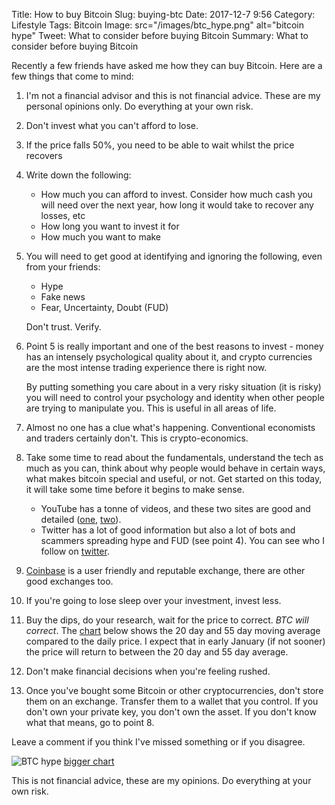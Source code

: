 Title: How to buy Bitcoin
Slug: buying-btc
Date: 2017-12-7 9:56
Category: Lifestyle 
Tags: Bitcoin
Image: src="/images/btc_hype.png" alt="bitcoin hype"
Tweet: What to consider before buying Bitcoin
Summary: What to consider before buying Bitcoin

Recently a few friends have asked me how they can buy Bitcoin. Here are a few things that come to mind:

1. I'm not a financial advisor and this is not financial advice. These are my personal opinions only. Do everything at your own risk.

2. Don't invest what you can't afford to lose.

3. If the price falls 50%, you need to be able to wait whilst the price recovers

4. Write down the following:

    * How much you can afford to invest. Consider how much cash you will need over the next year, how long it would take to recover any losses, etc
    * How long you want to invest it for
    * How much you want to make

5. You will need to get good at identifying and ignoring the following, even from your friends:

    * Hype
    * Fake news 
    * Fear, Uncertainty, Doubt (FUD) 

    Don't trust. Verify.

6. Point 5 is really important and one of the best reasons to invest - money has an intensely psychological quality about it, and crypto currencies are the most intense trading experience there is right now. 

    By putting something you care about in a very risky situation (it is risky) you will need to control your psychology and identity when other people are trying to manipulate you. This is useful in all areas of life.

7. Almost no one has a clue what's happening. Conventional economists and traders certainly don't. This is crypto-economics.

8. Take some time to read about the fundamentals, understand the tech as much as you can, think about why people would behave in certain ways, what makes bitcoin special and useful, or not. Get started on this today, it will take some time before it begins to make sense.

    * YouTube has a tonne of videos, and these two sites are good and detailed ([one](http://lopp.net/bitcoin.html), [two](http://nakamotoinstitute.org/)). 
    * Twitter has a lot of good information but also a lot of bots and scammers spreading hype and FUD (see point 4). You can see who I follow on [twitter](https://twitter.com/johnmathews/following).

9. [Coinbase](http://www.coinbase.com) is a user friendly and reputable exchange, there are other good exchanges too. 

10. If you're going to lose sleep over your investment, invest less.

11. Buy the dips, do your research, wait for the price to correct.  _BTC will correct_. The [chart](https://uk.tradingview.com/x/TrL9SA7o/) below shows the 20 day and 55 day moving average compared to the daily price. I expect that in early January (if not sooner) the price will return to between the 20 day and 55 day average. 

12. Don't make financial decisions when you're feeling rushed.

13. Once you've bought some Bitcoin or other cryptocurrencies, don't store them on an exchange. Transfer them to a wallet that you control. If you don't own your private key, you don't own the asset. If you don't know what that means, go to point 8. 

Leave a comment if you think I've missed something or if you disagree.

![BTC hype]({filename}../images/btc_hype.png)
 [bigger chart](https://uk.tradingview.com/x/TrL9SA7o/)



This is not financial advice, these are my opinions. Do everything at your own risk.